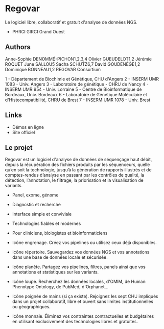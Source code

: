 

# Regovar

Le logiciel libre, collaboratif et gratuit d'analyse de données NGS.

- PHRCI GIRCI Grand Ouest

## Authors
Anne-Sophie DENOMMÉ-PICHON1,2,3,4
Olivier GUEUDELOT1,2
Jérémie ROQUET
June SALLOU5
Sacha SCHUTZ6,7
David GOUDENÈGE1,2
Dominique BONNEAU1,2
REGOVAR Consortium


1 - Département de Biochimie et Génétique, CHU d'Angers 
2 - INSERM UMR 1083 - Univ. Angers
3 - Laboratoire de génétique - CHRU de Nancy
4 - INSERM UMR 954 - Univ. Lorraine
5 - Centre de Bioinformatique de Bordeaux, Univ. Bordeaux
6 - Laboratoire de Génétique Moléculaire et d'Histocompatibilité, CHRU de Brest
7 - INSERM UMR 1078 - Univ. Brest



## Links
- Démos en ligne
- Site officiel


## Le projet
Regovar est un logiciel d'analyse de données de séquençage haut débit, depuis la récupération des fichiers produits par les séquenceurs, quelle qu’en soit la technologie, jusqu’à la génération de rapports illustrés et de comptes-rendus d’analyse en passant par les contrôles de qualité, la détection, l’annotation, le filtrage, la priorisation et la visualisation de variants.


- Panel, exome, génome
- Diagnostic et recherche
- Interface simple et conviviale
- Technologies fiables et modernes
- Pour cliniciens, biologistes et bioinformaticiens




- Icône engrenage. Créez vos pipelines ou utilisez ceux déjà disponibles.
- Icône répertoire. Sauvegardez vos données NGS et vos annotations dans une base de données locale et sécurisée. 
- Icône planète. Partagez vos pipelines, filtres, panels ainsi que vos annotations et statistiques sur les variants.
- Icône loupe. Recherchez les données locales, d'OMIM, de Human Phenotype Ontology, de PubMed, d'Orphanet...
- Icône poignée de mains (si ça existe). Rejoignez les sept CHU impliqués dans un projet collaboratif, libre et ouvert sans limites institutionnelles ou géographiques.
- Icône monnaie. Éliminez vos contraintes contractuelles et budgétaires en utilisant exclusivement des technologies libres et gratuites.
